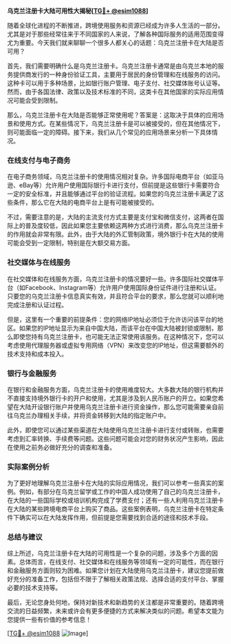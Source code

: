 **乌克兰注册卡大陆可用性大揭秘[[TG💪+ @esim1088](https://t.me/s/esim1088)]**

随着全球化进程的不断推进，跨境使用服务和资源已经成为许多人生活的一部分。尤其是对于那些经常往来于不同国家的人来说，了解各种国际服务的适用范围变得尤为重要。今天我们就来聊聊一个很多人都关心的话题：乌克兰注册卡在大陆是否可用？

首先，我们需要明确什么是乌克兰注册卡。乌克兰注册卡通常是由乌克兰本地的服务提供商发行的一种身份验证工具，主要用于居民的身份管理和在线服务的访问。这种卡可以用于多种场景，比如银行账户管理、电子支付、社交媒体账号认证等。然而，由于各国法律、政策以及技术标准的不同，这类卡在其他国家的实际应用情况可能会受到限制。

那么，乌克兰注册卡在大陆是否能够正常使用呢？答案是：这取决于具体的应用场景和使用方式。在某些情况下，乌克兰注册卡是可以被接受的，但在其他情况下，则可能面临一定的障碍。接下来，我们从几个常见的应用场景来分析一下具体情况。

### 在线支付与电子商务

在电子商务领域，乌克兰注册卡的使用情况相对复杂。许多国际电商平台（如亚马逊、eBay等）允许用户使用国际银行卡进行支付，但前提是这些银行卡需要符合一定的安全标准，并且能够通过平台的验证流程。如果您的乌克兰注册卡满足了这些条件，那么它在大陆的电商平台上是有可能被接受的。

不过，需要注意的是，大陆的主流支付方式主要是支付宝和微信支付，这两者在国际上的普及度较低，因此如果您主要依赖这两种方式进行消费，那么乌克兰注册卡的作用就会非常有限。此外，由于大陆的外汇管制政策，境外银行卡在大陆的使用可能会受到一定限制，特别是在大额交易方面。

### 社交媒体与在线服务

在社交媒体和在线服务方面，乌克兰注册卡的情况要好一些。许多国际社交媒体平台（如Facebook、Instagram等）允许用户使用国际身份证件进行注册和认证。只要您的乌克兰注册卡信息真实有效，并且符合平台的要求，那么您就可以顺利地完成注册和认证过程。

但是，这里有一个重要的前提条件：您的网络IP地址必须位于允许访问该平台的地区。如果您的IP地址显示为来自中国大陆，而该平台在中国大陆被封锁或限制，那么即使您持有乌克兰注册卡，也可能无法正常使用该服务。在这种情况下，您可以考虑使用代理服务器或虚拟专用网络（VPN）来改变您的IP地址，但这需要额外的技术支持和成本投入。

### 银行与金融服务

在银行和金融服务方面，乌克兰注册卡的使用难度较大。大多数大陆的银行机构并不直接支持境外银行卡的开户和使用，尤其是涉及到人民币账户的开立。如果您希望在大陆开设银行账户并使用乌克兰注册卡进行资金操作，那么您可能需要亲自前往乌克兰办理相关手续，并将资金转移到大陆的指定账户中。

此外，即使您可以通过某些渠道在大陆使用乌克兰注册卡进行支付或转账，也需要考虑到汇率转换、手续费等问题。这些问题可能会对您的财务状况产生影响，因此在使用之前务必做好充分的调查和准备。

### 实际案例分析

为了更好地理解乌克兰注册卡在大陆的实际应用情况，我们可以参考一些真实的案例。例如，有部分在乌克兰留学或工作的中国人成功使用了自己的乌克兰注册卡，在大陆的一些国际学校或培训机构完成了学费支付；还有一些人利用乌克兰注册卡在大陆的某些跨境电商平台上购买了商品。这些案例表明，乌克兰注册卡在特定条件下确实可以在大陆发挥作用，但前提是您需要找到合适的途径和技术手段。

### 总结与建议

综上所述，乌克兰注册卡在大陆的可用性是一个复杂的问题，涉及多个方面的因素。总体而言，在线支付、社交媒体和在线服务等领域有一定的可能性，而在银行和金融服务方面则较为困难。如果您计划在大陆使用乌克兰注册卡，建议您提前做好充分的准备工作，包括但不限于了解相关政策法规、选择合适的支付平台、掌握必要的技术支持等。

最后，无论您身处何地，保持对新技术和新趋势的关注都是非常重要的。随着跨境交流的日益频繁，未来或许会有更多便捷的方式来解决类似的问题。希望本文能为您提供一些有价值的参考信息！

[[TG💪+ @esim1088](https://t.me/s/esim1088) ![Image](https://i.postimg.cc/4NQfJmqS/Snipaste-2025-05-13-00-14-12.png)]